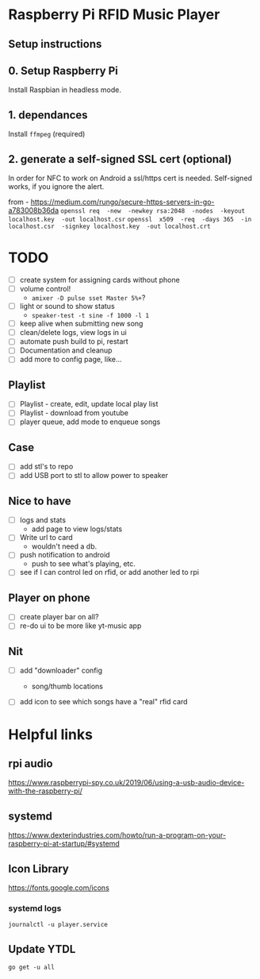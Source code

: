 # Raspberry Pi RFID Music Player

## Setup instructions
## 0. Setup Raspberry Pi
Install Raspbian in headless mode.

## 1. dependances
<!-- `sudo apt install alsa-utils` maybe to control volume -->
Install `ffmpeg` (required)

## 2. generate a self-signed SSL cert (optional)
In order for NFC to work on Android a ssl/https cert is needed. Self-signed works, if you ignore the alert.

from - https://medium.com/rungo/secure-https-servers-in-go-a783008b36da
`openssl req  -new  -newkey rsa:2048  -nodes  -keyout localhost.key  -out localhost.csr`
`openssl  x509  -req  -days 365  -in localhost.csr  -signkey localhost.key  -out localhost.crt`



# TODO #
- [ ] create system for assigning cards without phone
- [ ] volume control!
  - `amixer -D pulse sset Master 5%+`?
- [ ] light or sound to show status
  - `speaker-test -t sine -f 1000 -l 1`
- [ ] keep alive when submitting new song
- [ ] clean/delete logs, view logs in ui
- [ ] automate push build to pi, restart
- [ ] Documentation and cleanup
- [ ] add more to config page, like...
 
## Playlist
- [ ] Playlist - create, edit, update local play list
- [ ] Playlist - download from youtube
- [ ] player queue, add mode to enqueue songs
 
## Case
- [ ] add stl's to repo
- [ ] add USB port to stl to allow power to speaker
 
## Nice to have
- [ ] logs and stats
  - add page to view logs/stats
- [ ] Write url to card
  - wouldn't need a db.
- [ ] push notification to android
  - push to see what's playing, etc.
- [ ] see if I can control led on rfid, or add another led to rpi
 
## Player on phone
- [ ] create player bar on all?
- [ ] re-do ui to be more like yt-music app

## Nit
- [ ] add "downloader" config
   - song/thumb locations
- [ ] add icon to see which songs have a "real" rfid card


# Helpful links

## rpi audio
https://www.raspberrypi-spy.co.uk/2019/06/using-a-usb-audio-device-with-the-raspberry-pi/

## systemd
https://www.dexterindustries.com/howto/run-a-program-on-your-raspberry-pi-at-startup/#systemd

## Icon Library
https://fonts.google.com/icons


### systemd logs
`journalctl -u player.service`


## Update YTDL
`go get -u all`


